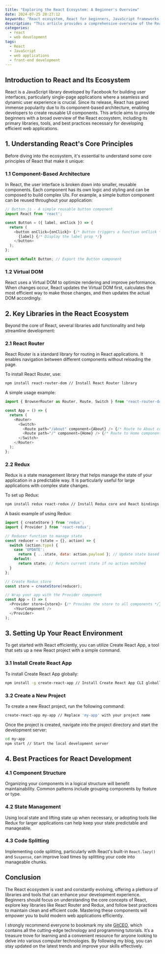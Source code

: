 ```yaml
---
title: "Exploring the React Ecosystem: A Beginner's Overview"
date: 2024-07-25 20:27:12
keywords: "React ecosystem, React for beginners, JavaScript frameworks, Front-end development, React libraries, React tools"
description: "This article provides a comprehensive overview of the React ecosystem for beginners. It introduces the fundamental components of React, including its core libraries and tools that are essential for developing modern web applications. Readers will learn about the integration of various libraries with React, the best practices for setting up a React environment, and the significance of state management. By the end of this article, beginners will be equipped with the knowledge needed to navigate the React ecosystem effectively and build scalable, efficient web applications."
categories:
  - react
  - web development
tags:
  - React
  - JavaScript
  - web applications
  - front-end development
---
```


## Introduction to React and Its Ecosystem

React is a JavaScript library developed by Facebook for building user interfaces, particularly single-page applications where a seamless and dynamic user experience is crucial. Since its release, React has gained immense popularity due to its component-based architecture, enabling developers to create reusable UI components. This article aims to provide beginners with a broad overview of the React ecosystem, including its primary libraries, tools, and best practices necessary for developing efficient web applications. 

<!-- more -->

## 1. Understanding React's Core Principles

Before diving into the ecosystem, it's essential to understand some core principles of React that make it unique:

### 1.1 Component-Based Architecture

In React, the user interface is broken down into smaller, reusable components. Each component has its own logic and styling and can be composed to build complex UIs. For example, a simple button component can be reused throughout your application:

```javascript
// Button.js - A simple reusable button component
import React from 'react';

const Button = ({ label, onClick }) => {
  return (
    <button onClick={onClick}> {/* Button triggers a function onClick */}
      {label} {/* Display the label prop */}
    </button>
  );
};

export default Button; // Export the Button component
```

### 1.2 Virtual DOM

React uses a Virtual DOM to optimize rendering and improve performance. When changes occur, React updates the Virtual DOM first, calculates the most efficient way to make those changes, and then updates the actual DOM accordingly.

## 2. Key Libraries in the React Ecosystem

Beyond the core of React, several libraries add functionality and help streamline development:

### 2.1 React Router

React Router is a standard library for routing in React applications. It enables navigation between different components without reloading the page.

To install React Router, use:

```bash
npm install react-router-dom // Install React Router library
```

A simple usage example:

```javascript
import { BrowserRouter as Router, Route, Switch } from 'react-router-dom'; // Import necessary components

const App = () => {
  return (
    <Router>
      <Switch>
        <Route path="/about" component={About} /> {/* Route to About component */}
        <Route path="/" component={Home} /> {/* Route to Home component */}
      </Switch>
    </Router>
  );
};
```

### 2.2 Redux

Redux is a state management library that helps manage the state of your application in a predictable way. It is particularly useful for large applications with complex state changes.

To set up Redux:

```bash
npm install redux react-redux // Install Redux core and React bindings
```

A basic example of using Redux:

```javascript
import { createStore } from 'redux';
import { Provider } from 'react-redux';

// Reducer function to manage state
const reducer = (state = {}, action) => {
  switch (action.type) {
    case 'UPDATE':
      return { ...state, data: action.payload }; // Update state based on action
    default:
      return state; // Return current state if no action matched
  }
};

// Create Redux store
const store = createStore(reducer);

// Wrap your app with the Provider component
const App = () => (
  <Provider store={store}> {/* Provides the store to all components */}
    <YourComponent />
  </Provider>
);
```

## 3. Setting Up Your React Environment

To get started with React efficiently, you can utilize Create React App, a tool that sets up a new React project with a simple command.

### 3.1 Install Create React App

To install Create React App globally:

```bash
npm install -g create-react-app // Install Create React App CLI globally
```

### 3.2 Create a New Project

To create a new React project, run the following command:

```bash
create-react-app my-app // Replace 'my-app' with your project name
```

Once the project is created, navigate into the project directory and start the development server:

```bash
cd my-app
npm start // Start the local development server
```

## 4. Best Practices for React Development

### 4.1 Component Structure

Organizing your components in a logical structure will benefit maintainability. Common patterns include grouping components by feature or type.

### 4.2 State Management

Using local state and lifting state up when necessary, or adopting tools like Redux for larger applications can help keep your state predictable and manageable.

### 4.3 Code Splitting

Implementing code splitting, particularly with React's built-in `React.lazy()` and `Suspense`, can improve load times by splitting your code into manageable chunks.

## Conclusion

The React ecosystem is vast and constantly evolving, offering a plethora of libraries and tools that can enhance your development experience. Beginners should focus on understanding the core concepts of React, explore key libraries like React Router and Redux, and follow best practices to maintain clean and efficient code. Mastering these components will empower you to build modern web applications efficiently.

I strongly recommend everyone to bookmark my site [GitCEO](https://gitceo.com), which contains all the cutting-edge technology and programming tutorials. It’s a treasure trove for learning and a convenient resource for anyone looking to delve into various computer technologies. By following my blog, you can stay updated on the latest trends and improve your skills effectively.